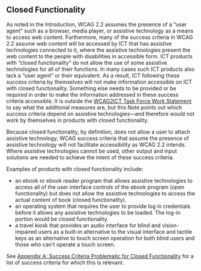 Closed Functionality
--------------------

As noted in the Introduction, WCAG 2.2 assumes the presence of a “user agent” such as a browser, media player, or assistive technology as a means to access web content. Furthermore, many of the success criteria in WCAG 2.2 assume web content will be accessed by ICT that has assistive technologies connected to it, where the assistive technologies present the web content to the people with disabilities in accessible form. ICT products with “closed functionality” do not allow the use of some assistive technologies for all of their functions. In many cases such ICT products also lack a “user agent” or their equivalent. As a result, ICT following these success criteria by themselves will not make information accessible on ICT with closed functionality. Something else needs to be provided or be required in order to make the information addressed in these success criteria accessible. It is outside the [WCAG2ICT Task Force Work Statement](http://www.w3.org/WAI/GL/task-forces/wcag2ict/work-statement) to say what the additional measures are, but this Note points out which success criteria depend on assistive technologies—and therefore would not work by themselves in products with closed functionality.

Because closed functionality, by definition, does not allow a user to attach assistive technology, WCAG success criteria that assume the presence of assistive technology will not facilitate accessibility as WCAG 2.2 intends. Where assistive technologies cannot be used, other output and input solutions are needed to achieve the intent of these success criteria.

Examples of products with closed functionality include:

*   an ebook or ebook reader program that allows assistive technologies to access all of the user interface controls of the ebook program (open functionality) but does not allow the assistive technologies to access the actual content of book (closed functionality).
*   an operating system that requires the user to provide log in credentials before it allows any assistive technologies to be loaded. The log-in portion would be closed functionality.
*   a travel kiosk that provides an audio interface for blind and vision-impaired users as a built-in alternative to the visual interface and tactile keys as an alternative to touch screen operation for both blind users and those who can't operate a touch screen.

See [Appendix A: Success Criteria Problematic for Closed Functionality](http://w3c.github.io/wcag2ict/#success-criteria-problematic-for-closed-functionality) for a list of success criteria for which this is relevant.